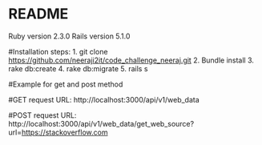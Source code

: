 # README

Ruby version 2.3.0
Rails version 5.1.0

#Installation steps:
	1. git clone https://github.com/neeraji2it/code_challenge_neeraj.git
	2. Bundle install
	3. rake db:create
	4. rake db:migrate
	5. rails s

#Example for get and post method

#GET request
  URL: http://localhost:3000/api/v1/web_data

#POST request
  URL: http://localhost:3000/api/v1/web_data/get_web_source?url=https://stackoverflow.com
